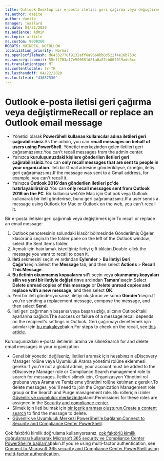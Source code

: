 ```yaml
---
title: Outlook Desktop bir e-posta iletisi geri çağırma veya değiştirme
ms.author: daeite
author: daeite
manager: joallard
ms.date: 04/21/2020
ms.audience: Admin
ms.topic: article
ms.custom: 9000260
ROBOTS: NOINDEX, NOFOLLOW
localization_priority: Normal
ms.openlocfilehash: d64332778f9132aff6a9660bb0d522f4e16b753c
ms.sourcegitcommit: 55eff703a17e500681d8fa6a87eb067019ade3cc
ms.translationtype: MT
ms.contentlocale: tr-TR
ms.lasthandoff: 04/22/2020
ms.locfileid: "43687530"
---
```

# <a name="recall-or-replace-an-outlook-email-message"></a><span data-ttu-id="5c12e-102">Outlook e-posta iletisi geri çağırma veya değiştirme</span><span class="sxs-lookup"><span data-stu-id="5c12e-102">Recall or replace an Outlook email message</span></span>

- <span data-ttu-id="5c12e-103">Yönetici olarak **PowerShell kullanan kullanıcılar adına iletileri geri çağırabilirsiniz.**</span><span class="sxs-lookup"><span data-stu-id="5c12e-103">As the admin, you can **recall messages on behalf of users using PowerShell**.</span></span> <span data-ttu-id="5c12e-104">Yönetici merkezinden gelen iletileri geri çağıramazsınız.</span><span class="sxs-lookup"><span data-stu-id="5c12e-104">You can't recall messages from the admin center.</span></span>
- <span data-ttu-id="5c12e-105">Yalnızca **kuruluşunuzdaki kişilere gönderilen iletileri geri çağırabilirsiniz.**</span><span class="sxs-lookup"><span data-stu-id="5c12e-105">You can **only recall messages that are sent to people in your organization**.</span></span> <span data-ttu-id="5c12e-106">İleti bir Gmail adresine gönderildiyse, örneğin, iletiyi geri çağıramazsınız.</span><span class="sxs-lookup"><span data-stu-id="5c12e-106">If the message was sent to a Gmail address, for example, you can't recall it.</span></span>
- <span data-ttu-id="5c12e-107">Yalnızca **Outlook 2016'dan gönderilen iletileri pc'de hatırlayabilirsiniz.**</span><span class="sxs-lookup"><span data-stu-id="5c12e-107">You can **only recall messages sent from Outlook 2016 on the PC**.</span></span> <span data-ttu-id="5c12e-108">Bir kullanıcı web'de Mac için Outlook veya Outlook kullanarak bir ileti gönderirse, bunu geri çağıramazsınız.</span><span class="sxs-lookup"><span data-stu-id="5c12e-108">If a user sends a message using Outlook for Mac or Outlook on the web, you can't recall it.</span></span>

<span data-ttu-id="5c12e-109">Bir e-posta iletisini geri çağırmak veya değiştirmek için:</span><span class="sxs-lookup"><span data-stu-id="5c12e-109">To recall or replace an email message:</span></span>

1. <span data-ttu-id="5c12e-110">Outlook penceresinin solundaki klasör bölmesinde Gönderilmiş Öğeler klasörünü seçin.</span><span class="sxs-lookup"><span data-stu-id="5c12e-110">In the folder pane on the left of the Outlook window, select the Sent Items folder.</span></span>
1. <span data-ttu-id="5c12e-111">Açmak için hatırlamak istediğiniz iletiyi çift tıklatın.</span><span class="sxs-lookup"><span data-stu-id="5c12e-111">Double-click the message you want to recall to open it.</span></span>
1. <span data-ttu-id="5c12e-112">**İleti** sekmesini seçin ve ardından **Eylemler** > **Bu İletiyi Geri Çağır'ı**seçin.</span><span class="sxs-lookup"><span data-stu-id="5c12e-112">Select the **Message** tab, and then select **Actions** > **Recall This Message**.</span></span>
1. <span data-ttu-id="5c12e-113">**Bu iletinin okunmamış kopyalarını sil'i** seçin veya **okunmamış kopyaları silin ve yeni bir iletiyle değiştirin**ve ardından **Tamam'ı**seçin.</span><span class="sxs-lookup"><span data-stu-id="5c12e-113">Select **Delete unread copies of this message** or **Delete unread copies and replace with a new message**, and then select **OK**.</span></span>
1. <span data-ttu-id="5c12e-114">Yeni bir ileti gönderiyorsanız, iletiyi oluşturun ve sonra **Gönder'i**seçin.</span><span class="sxs-lookup"><span data-stu-id="5c12e-114">If you're sending a replacement message, compose the message, and then select **Send**.</span></span>
1. <span data-ttu-id="5c12e-115">İleti geri çağırmanın başarısı veya başarısızlığı, alıcının Outlook'taki ayarlarına bağlıdır.</span><span class="sxs-lookup"><span data-stu-id="5c12e-115">The success or failure of a message recall depends on the recipient's settings in Outlook.</span></span> <span data-ttu-id="5c12e-116">Geri çağırmayı denetlemek için adımlar için [bu makaleye](https://support.office.com/article/35027f88-d655-4554-b4f8-6c0729a723a0)bakın.</span><span class="sxs-lookup"><span data-stu-id="5c12e-116">For steps to check on the recall, see [this article](https://support.office.com/article/35027f88-d655-4554-b4f8-6c0729a723a0).</span></span>

<span data-ttu-id="5c12e-117">Kuruluşunuzdaki e-posta iletilerini arama ve silme</span><span class="sxs-lookup"><span data-stu-id="5c12e-117">Search for and delete email messages in your organization</span></span>

- <span data-ttu-id="5c12e-118">Genel bir yönetici değilseniz, iletileri aramak için hesabınızın eDiscovery Manager rolüne veya Uyumluluk Arama yönetimi rolüne eklenmesi gerekir.</span><span class="sxs-lookup"><span data-stu-id="5c12e-118">If you're not a global admin, your account must be added to the eDiscovery Manager role or Compliance Search management role to search for messages.</span></span> <span data-ttu-id="5c12e-119">İletileri silmek için, Organizasyon Yönetimi rol grubuna veya Arama ve Temizleme yönetimi rolüne katılmanız gerekir.</span><span class="sxs-lookup"><span data-stu-id="5c12e-119">To delete messages, you'll need to join the Organization Management role group or the Search and Purge management role.</span></span> <span data-ttu-id="5c12e-120">Bu rolleriçin izinler [Güvenlik ve uyumluluk merkezinde](https://go.microsoft.com/fwlink/?linkid=2083731)atanır.</span><span class="sxs-lookup"><span data-stu-id="5c12e-120">Permissions for these roles are assigned in the [Security and compliance center](https://go.microsoft.com/fwlink/?linkid=2083731).</span></span>
- <span data-ttu-id="5c12e-121">Silmek için ileti bulmak için [bir içerik araması oluşturun.](https://docs.microsoft.com/office365/securitycompliance/content-search)</span><span class="sxs-lookup"><span data-stu-id="5c12e-121">[Create a content search](https://docs.microsoft.com/office365/securitycompliance/content-search) to find the message to delete.</span></span>
- <span data-ttu-id="5c12e-122">[Güvenlik ve Uyumluluk Merkezi PowerShell'e bağlanın.](https://docs.microsoft.com/powershell/exchange/office-365-scc/connect-to-scc-powershell/connect-to-scc-powershell?view=exchange-ps)</span><span class="sxs-lookup"><span data-stu-id="5c12e-122">[Connect to Security and Compliance Center PowerShell](https://docs.microsoft.com/powershell/exchange/office-365-scc/connect-to-scc-powershell/connect-to-scc-powershell?view=exchange-ps).</span></span>

<span data-ttu-id="5c12e-123">Çok faktörlü kimlik doğrulama kullanıyorsanız, [çok faktörlü kimlik doğrulaması kullanarak Microsoft 365 security ve Compliance Center PowerShell'e bağlan'a](https://docs.microsoft.com/powershell/exchange/office-365-scc/connect-to-scc-powershell/mfa-connect-to-scc-powershell?view=exchange-ps)bakın.</span><span class="sxs-lookup"><span data-stu-id="5c12e-123">If you're using multi-factor authentication, see [Connect to Microsoft 365 security and Compliance Center PowerShell using multi-factor authentication](https://docs.microsoft.com/powershell/exchange/office-365-scc/connect-to-scc-powershell/mfa-connect-to-scc-powershell?view=exchange-ps).</span></span>